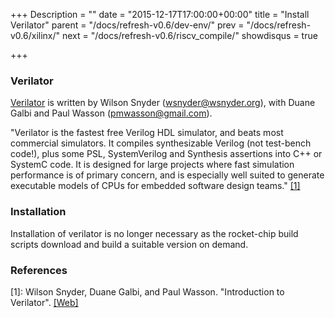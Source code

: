 +++
Description = ""
date = "2015-12-17T17:00:00+00:00"
title = "Install Verilator"
parent = "/docs/refresh-v0.6/dev-env/"
prev = "/docs/refresh-v0.6/xilinx/"
next = "/docs/refresh-v0.6/riscv_compile/"
showdisqus = true

+++

### Verilator

[Verilator](http://www.veripool.org/wiki/verilator) is written by Wilson Snyder (<wsnyder@wsnyder.org>), with Duane Galbi and Paul Wasson (<pmwasson@gmail.com>).

"Verilator is the fastest free Verilog HDL simulator, and beats most commercial simulators. It compiles synthesizable Verilog (not test-bench code!), plus some PSL, SystemVerilog and Synthesis assertions into C++ or SystemC code. It is designed for large projects where fast simulation performance is of primary concern, and is especially well suited to generate executable models of CPUs for embedded software design teams." [[1]](#Verilator)

### Installation

Installation of verilator is no longer necessary as the rocket-chip build scripts download and build a suitable version on demand.

### References
<!-- References -->

<a name="Verilator"></a>
[1]: Wilson Snyder, Duane Galbi, and Paul Wasson. "Introduction to Verilator". [[Web]](http://www.veripool.org/wiki/verilator)
